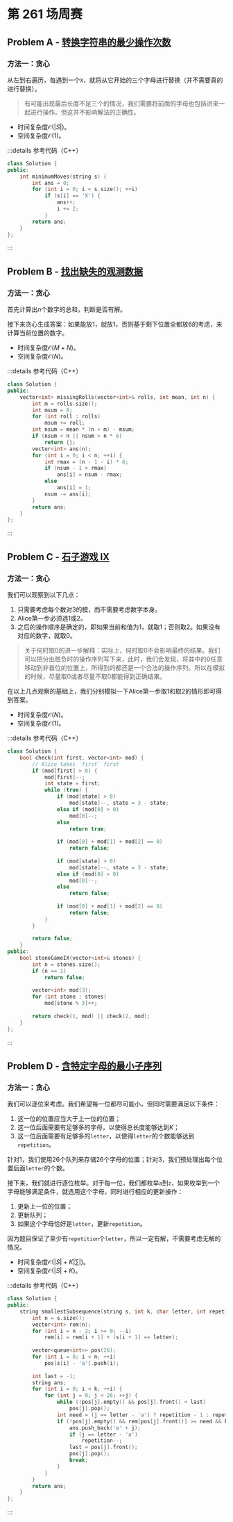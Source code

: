 # 第 261 场周赛

## Problem A - [转换字符串的最少操作次数](https://leetcode.cn/problems/minimum-moves-to-convert-string/)

### 方法一：贪心

从左到右遍历，每遇到一个`X`，就将从它开始的三个字母进行替换（并不需要真的进行替换）。

> 有可能出现最后长度不足三个的情况，我们需要将前面的字母也包括进来一起进行操作。但这并不影响解法的正确性。

- 时间复杂度$\mathcal{O}(|S|)$。
- 空间复杂度$\mathcal{O}(1)$。

:::details 参考代码（C++）

```cpp
class Solution {
public:
    int minimumMoves(string s) {
        int ans = 0;
        for (int i = 0; i < s.size(); ++i) 
            if (s[i] == 'X') {
                ans++;
                i += 2;
            }
        return ans;
    }
};
```

:::

## Problem B - [找出缺失的观测数据](https://leetcode.cn/problems/find-missing-observations/)

### 方法一：贪心

首先计算出$n$个数字的总和，判断是否有解。

接下来贪心生成答案：如果能放$1$，就放$1$，否则基于剩下位置全都放$6$的考虑，来计算当前位置的数字。

- 时间复杂度$\mathcal{O}(M+N)$。
- 空间复杂度$\mathcal{O}(N)$。

:::details 参考代码（C++）

```cpp
class Solution {
public:
    vector<int> missingRolls(vector<int>& rolls, int mean, int n) {
        int m = rolls.size();
        int msum = 0;
        for (int roll : rolls)
            msum += roll;
        int nsum = mean * (n + m) - msum;
        if (nsum < n || nsum > n * 6)
            return {};
        vector<int> ans(n);
        for (int i = 0; i < n; ++i) {
            int rmax = (n - 1 - i) * 6;
            if (nsum - 1 > rmax)
                ans[i] = nsum - rmax;
            else
                ans[i] = 1;
            nsum -= ans[i];
        }
        return ans;
    }
};
```

:::

## Problem C - [石子游戏 IX](https://leetcode.cn/problems/stone-game-ix/)

### 方法一：贪心

我们可以观察到以下几点：

1. 只需要考虑每个数对$3$的模，而不需要考虑数字本身。
2. Alice第一步必须选$1$或$2$。
3. 之后的操作顺序是确定的，即如果当前和值为$1$，就取$1$；否则取$2$。如果没有对应的数字，就取$0$。

> 关于何时取$0$的进一步解释：实际上，何时取$0$不会影响最终的结果。我们可以把分出胜负时的操作序列写下来，此时，我们会发现，将其中的$0$任意移动到非首位的位置上，所得到的都还是一个合法的操作序列。所以在模拟的时候，尽量取$0$或者尽量不取$0$都能得到正确结果。

在以上几点观察的基础上，我们分别模拟一下Alice第一步取$1$和取$2$的情形即可得到答案。

- 时间复杂度$\mathcal{O}(N)$。
- 空间复杂度$\mathcal{O}(1)$。

:::details 参考代码（C++）

```cpp
class Solution {
    bool check(int first, vector<int> mod) {
        // Alice takes `first` first
        if (mod[first] > 0) {
            mod[first]--;
            int state = first;
            while (true) {
                if (mod[state] > 0)
                    mod[state]--, state = 3 - state;
                else if (mod[0] > 0)
                    mod[0]--;
                else
                    return true;
                
                if (mod[0] + mod[1] + mod[2] == 0)
                    return false;
                
                if (mod[state] > 0)
                    mod[state]--, state = 3 - state;
                else if (mod[0] > 0)
                    mod[0]--;
                else
                    return false;
                
                if (mod[0] + mod[1] + mod[2] == 0)
                    return false;
            }
        }
        
        return false;
    }
public:
    bool stoneGameIX(vector<int>& stones) {
        int n = stones.size();
        if (n == 1)
            return false;
        
        vector<int> mod(3);
        for (int stone : stones)
            mod[stone % 3]++;
        
        return check(1, mod) || check(2, mod);
    }
};
```

:::

## Problem D - [含特定字母的最小子序列](https://leetcode.cn/contest/weekly-contest-261/problems/smallest-k-length-subsequence-with-occurrences-of-a-letter/)

### 方法一：贪心

我们可以逐位来考虑。我们希望每一位都尽可能小，但同时需要满足以下条件：

1. 这一位的位置应当大于上一位的位置；
2. 这一位后面需要有足够多的字母，以使得总长度能够达到$K$；
3. 这一位后面需要有足够多的`letter`，以使得`letter`的个数能够达到`repetition`。

针对1，我们使用$26$个队列来存储$26$个字母的位置；针对3，我们预处理出每个位置后面`letter`的个数。

接下来，我们就进行逐位枚举。对于每一位，我们都枚举`a`到`z`，如果枚举到一个字母能够满足条件，就选用这个字母，同时进行相应的更新操作：

1. 更新上一位的位置；
2. 更新队列；
3. 如果这个字母恰好是`letter`，更新`repetition`。

因为题目保证了至少有`repetition`个`letter`，所以一定有解，不需要考虑无解的情况。

- 时间复杂度$\mathcal{O}(|S|+K|\sum|)$。
- 空间复杂度$\mathcal{O}(|S|+K)$。

:::details 参考代码（C++）

```cpp
class Solution {
public:
    string smallestSubsequence(string s, int k, char letter, int repetition) {
        int n = s.size();
        vector<int> rem(n);
        for (int i = n - 2; i >= 0; --i)
            rem[i] = rem[i + 1] + (s[i + 1] == letter);
        
        vector<queue<int>> pos(26);
        for (int i = 0; i < n; ++i)
            pos[s[i] - 'a'].push(i);
        
        int last = -1;
        string ans;
        for (int i = 0; i < k; ++i) {
            for (int j = 0; j < 26; ++j) {
                while (!pos[j].empty() && pos[j].front() < last)
                    pos[j].pop();
                int need = (j == letter - 'a') ? repetition - 1 : repetition;
                if (!pos[j].empty() && rem[pos[j].front()] >= need && k - 1 - i >= need && n - 1 - pos[j].front() >= k - 1 - i) {
                    ans.push_back('a' + j);
                    if (j == letter - 'a')
                        repetition--;
                    last = pos[j].front();
                    pos[j].pop();
                    break;
                }
            }
        }
        return ans;
    }
};
```

:::
